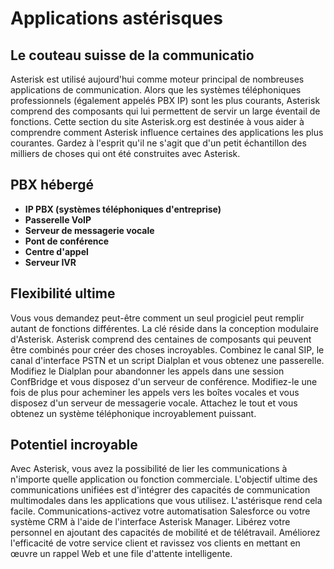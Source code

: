 # Applications astérisques

## Le couteau suisse de la communicatio
Asterisk est utilisé aujourd'hui comme moteur principal de nombreuses applications de communication. 
Alors que les systèmes téléphoniques professionnels (également appelés PBX IP) sont les plus courants, 
Asterisk comprend des composants qui lui permettent de servir un large éventail de fonctions. Cette section du site Asterisk.org est destinée à vous aider à comprendre comment Asterisk influence certaines des applications les plus courantes. 
Gardez à l'esprit qu'il ne s'agit que d'un petit échantillon des milliers de choses qui ont été construites avec Asterisk.

## PBX hébergé
* **IP PBX  (systèmes téléphoniques d'entreprise)**
* **Passerelle VoIP**
* **Serveur de messagerie vocale**
* **Pont de conférence**
* **Centre d'appel**
* **Serveur IVR**

## Flexibilité ultime
Vous vous demandez peut-être comment un seul progiciel peut remplir autant de fonctions différentes. 
La clé réside dans la conception modulaire d'Asterisk. Asterisk comprend des centaines de composants qui peuvent être combinés pour créer des choses incroyables. 
Combinez le canal SIP, le canal d'interface PSTN et un script Dialplan et vous obtenez une passerelle. Modifiez le Dialplan pour abandonner les appels dans une session ConfBridge et vous disposez d'un serveur de conférence.
Modifiez-le une fois de plus pour acheminer les appels vers les boîtes vocales et vous disposez d'un serveur de messagerie vocale. Attachez le tout et vous obtenez un système téléphonique incroyablement puissant.

## Potentiel incroyable
Avec Asterisk, vous avez la possibilité de lier les communications à n'importe quelle application ou fonction commerciale. 
L'objectif ultime des  communications unifiées  est d'intégrer des capacités de communication multimodales dans les applications que vous utilisez. 
L'astérisque rend cela facile. Communications-activez votre automatisation Salesforce ou votre système CRM à l'aide de l'interface Asterisk Manager. 
Libérez votre personnel en ajoutant  des  capacités de mobilité et de télétravail. Améliorez l'efficacité de votre service client et ravissez vos clients en mettant en œuvre un rappel Web et une file d'attente intelligente.
